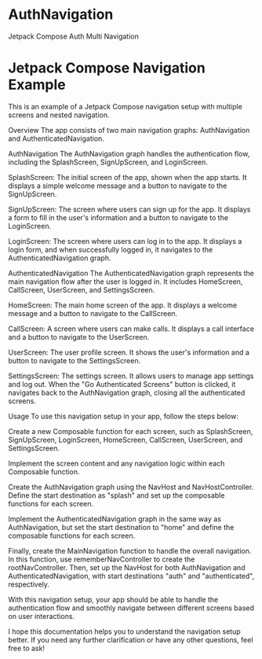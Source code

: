 # AuthNavigation
Jetpack Compose Auth Multi Navigation

# Jetpack Compose Navigation Example
This is an example of a Jetpack Compose navigation setup with multiple screens and nested navigation.

Overview
The app consists of two main navigation graphs: AuthNavigation and AuthenticatedNavigation.

AuthNavigation
The AuthNavigation graph handles the authentication flow, including the SplashScreen, SignUpScreen, and LoginScreen.

SplashScreen: The initial screen of the app, shown when the app starts. It displays a simple welcome message and a button to navigate to the SignUpScreen.

SignUpScreen: The screen where users can sign up for the app. It displays a form to fill in the user's information and a button to navigate to the LoginScreen.

LoginScreen: The screen where users can log in to the app. It displays a login form, and when successfully logged in, it navigates to the AuthenticatedNavigation graph.

AuthenticatedNavigation
The AuthenticatedNavigation graph represents the main navigation flow after the user is logged in. It includes HomeScreen, CallScreen, UserScreen, and SettingsScreen.

HomeScreen: The main home screen of the app. It displays a welcome message and a button to navigate to the CallScreen.

CallScreen: A screen where users can make calls. It displays a call interface and a button to navigate to the UserScreen.

UserScreen: The user profile screen. It shows the user's information and a button to navigate to the SettingsScreen.

SettingsScreen: The settings screen. It allows users to manage app settings and log out. When the "Go Authenticated Screens" button is clicked, it navigates back to the AuthNavigation graph, closing all the authenticated screens.

Usage
To use this navigation setup in your app, follow the steps below:

Create a new Composable function for each screen, such as SplashScreen, SignUpScreen, LoginScreen, HomeScreen, CallScreen, UserScreen, and SettingsScreen.

Implement the screen content and any navigation logic within each Composable function.

Create the AuthNavigation graph using the NavHost and NavHostController. Define the start destination as "splash" and set up the composable functions for each screen.

Implement the AuthenticatedNavigation graph in the same way as AuthNavigation, but set the start destination to "home" and define the composable functions for each screen.

Finally, create the MainNavigation function to handle the overall navigation. In this function, use rememberNavController to create the rootNavController. Then, set up the NavHost for both AuthNavigation and AuthenticatedNavigation, with start destinations "auth" and "authenticated", respectively.

With this navigation setup, your app should be able to handle the authentication flow and smoothly navigate between different screens based on user interactions.

I hope this documentation helps you to understand the navigation setup better. If you need any further clarification or have any other questions, feel free to ask!
